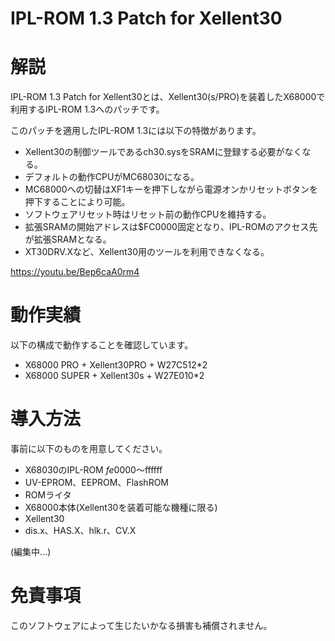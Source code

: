 # IPL-ROM 1.3 Patch for Xellent30

# 解説
IPL-ROM 1.3 Patch for Xellent30とは、Xellent30(s/PRO)を装着したX68000で利用するIPL-ROM 1.3へのパッチです。

このパッチを適用したIPL-ROM 1.3には以下の特徴があります。
* Xellent30の制御ツールであるch30.sysをSRAMに登録する必要がなくなる。
* デフォルトの動作CPUがMC68030になる。
* MC68000への切替はXF1キーを押下しながら電源オンかリセットボタンを押下することにより可能。
* ソフトウェアリセット時はリセット前の動作CPUを維持する。
* 拡張SRAMの開始アドレスは$FC0000固定となり、IPL-ROMのアクセス先が拡張SRAMとなる。
* XT30DRV.Xなど、Xellent30用のツールを利用できなくなる。

https://youtu.be/Bep6caA0rm4

# 動作実績
以下の構成で動作することを確認しています。
* X68000 PRO + Xellent30PRO + W27C512*2
* X68000 SUPER + Xellent30s + W27E010*2

# 導入方法
事前に以下のものを用意してください。
* X68030のIPL-ROM $fe0000～$ffffff
* UV-EPROM、EEPROM、FlashROM
* ROMライタ
* X68000本体(Xellent30を装着可能な機種に限る)
* Xellent30
* dis.x、HAS.X、hlk.r、CV.X

(編集中...)

# 免責事項
このソフトウェアによって生じたいかなる損害も補償されません。
